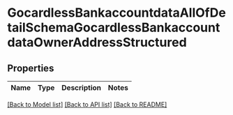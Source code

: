 # GocardlessBankaccountdataAllOfDetailSchemaGocardlessBankaccountdataOwnerAddressStructured

## Properties
Name | Type | Description | Notes
------------ | ------------- | ------------- | -------------

[[Back to Model list]](../README.md#documentation-for-models) [[Back to API list]](../README.md#documentation-for-api-endpoints) [[Back to README]](../README.md)

